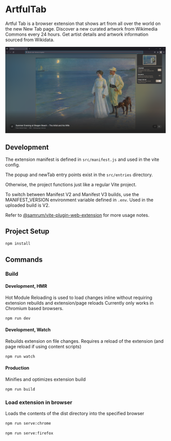 # ArtfulTab

Artful Tab is a browser extension that shows art from all over the world on the new New Tab page. Discover a new curated artwork from Wikimedia Commons every 24 hours. Get artist details and artwork information sourced from Wikidata.

![Artful Tab](./docs/Screenshot-Firefox.png)

## Development

The extension manifest is defined in `src/manifest.js` and used in the vite config.

The popup and newTab entry points exist in the `src/entries` directory. 

Otherwise, the project functions just like a regular Vite project.

To switch between Manifest V2 and Manifest V3 builds, use the MANIFEST_VERSION environment variable defined in `.env`. Used in the uploaded build is V2.

Refer to [@samrum/vite-plugin-web-extension](https://github.com/samrum/vite-plugin-web-extension) for more usage notes.

## Project Setup

```sh
npm install
```

## Commands
### Build
#### Development, HMR

Hot Module Reloading is used to load changes inline without requiring extension rebuilds and extension/page reloads
Currently only works in Chromium based browsers.
```sh
npm run dev
```

#### Development, Watch

Rebuilds extension on file changes. Requires a reload of the extension (and page reload if using content scripts)
```sh
npm run watch
```

#### Production

Minifies and optimizes extension build
```sh
npm run build
```

### Load extension in browser

Loads the contents of the dist directory into the specified browser
```sh
npm run serve:chrome
```

```sh
npm run serve:firefox
```
